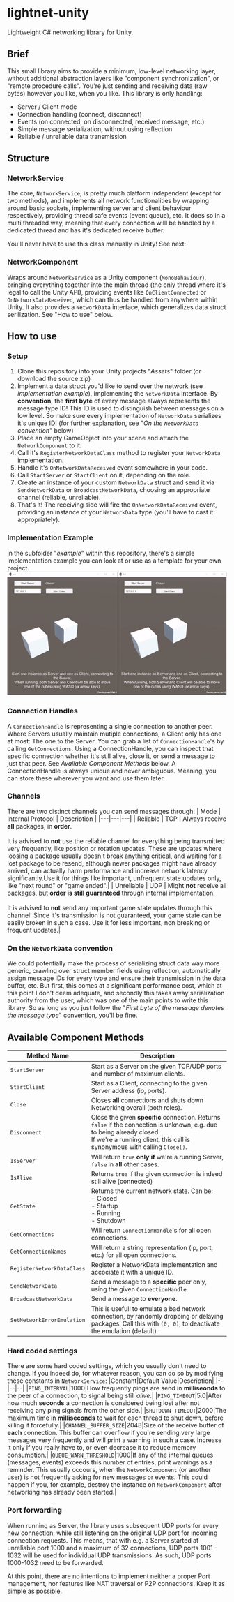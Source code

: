 

# lightnet-unity
Lightweight C# networking library for Unity.

## Brief
This small library aims to provide a minimum, low-level networking layer, without additional abstraction layers like "component synchronization", or "remote procedure calls". You're just sending and receiving data (raw bytes) however you like, when you like. This library is only handling:

 - Server / Client mode
 - Connection handling (connect, disconnect)
 - Events (on connected, on disconnected, received message, etc.)
 - Simple message serialization, without using reflection
 - Reliable / unreliable data transmission

## Structure
### NetworkService
The core, `NetworkService`, is pretty much platform independent (except for two methods), and implements all network functionalities by wrapping around basic sockets, implementing server and client behaviour respectively, providing thread safe events (event queue), etc. It does so in a multi threaded way, meaning that every connection willl be handled by a dedicated thread and has it's dedicated receive buffer.

You'll never have to use this class manually in Unity! See next:

### NetworkComponent
Wraps around `NetworkService` as a Unity component (`MonoBehaviour`), bringing everything together into the main thread (the only thread where it's legal to call the Unity API), providing events like `OnClientConnected` or `OnNetworkDataReceived`, which can thus be handled from anywhere within Unity. It also provides a `NetworkData` interface, which generalizes data struct serilization. See "How to use" below.

## How to use
### Setup

 1. Clone this repository into your Unity projects "*Assets*" folder (or download the source zip)
 2. Implement a data struct you'd like to send over the network (see *implementation example*), implementing the `NetworkData` interface. By **convention**, the **first byte** of every message always represents the message type ID! This ID is used to distinguish between messages on a low level. So make sure every implementation of `NetworkData` serializes it's unique ID! (for further explanation, see "*On the `NetworkData` convention*" below)
 3. Place an empty GameObject into your scene and attach the `NetworkComponent` to it.
 4. Call it's `RegisterNetworkDataClass` method to register your `NetworkData` implementation.
 5. Handle it's `OnNetworkDataReceived` event somewhere in your code.
 6. Call `StartServer` or `StartClient` on it, depending on the role.
 7. Create an instance of your custom `NetworkData` struct and send it via `SendNetworkData` or `BroadcastNetworkData`, choosing an appropriate channel (reliable, unreliable).
 8. That's it! The receiving side will fire the `OnNetworkDataReceived` event, providing an instance of your `NetworkData` type (you'll have to cast it appropriately).

### Implementation Example
in the subfolder "*example*" within this repository, there's a simple implementation example you can look at or use as a template for your own project.
![](img1.gif)

### Connection Handles
A `ConnectionHandle` is representing a single connection to another peer. Where Servers usually maintain mutiple connections, a Client only has one at most: The one to the Server. You can grab a list of `ConnectionHandle`'s by calling `GetConnections`. Using a ConnectionHandle, you can inspect that specific connection whether it's still alive, close it, or send a message to just that peer. See *Available Component Methods* below.
A ConnectionHandle is always unique and never ambiguous. Meaning, you can store these wherever you want and use them later.

### Channels
There are two distinct channels you can send messages through:
| Mode | Internal Protocol | Description |
|---|---|---|
| Reliable | TCP | Always receive **all** packages, in **order**.<br/><br/>It is advised to **not** use the reliable channel for everything being transmitted very frequently, like position or rotation updates. These are updates where loosing a package usually doesn't break anything critical, and waiting for a lost package to be resend, although newer packages might have already arrived, can actually harm performance and increase network latency significantly.Use it for things like important, unfrequent state updates only, like "next round" or "game ended".|
| Unreliable | UDP | Might **not** receive all packages, but **order is still guaranteed** through internal implementation.<br/><br/>It is advised to **not** send any important game state updates through this channel! Since it's transmission is not guaranteed, your game state can be easily broken in such a case. Use it for less important, non breaking or frequent updates.|

### On the `NetworkData` convention
We could potentially make the process of serializing struct data way more generic, crawling over struct member fields using reflection, automatically assign message IDs for every type and ensure their transmission in the data buffer, etc. But first, this comes at a significant performance cost, which at this point I don't deem adequate, and secondly this takes away serialization authority from the user, which was one of the main points to write this library. So as long as you just follow the "*First byte of the message denotes the message type*" convention, you'll be fine.

## Available Component Methods
|Method Name|Description|
|--|--|
|`StartServer`|Start as a Server on the given TCP/UDP ports and number of maximum clients.|
|`StartClient`|Start as a Client, connecting to the given Server address (ip, ports).|
|`Close`|Closes **all** connections and shuts down Networking overall (both roles).|
|`Disconnect`|Close the given **specific** connection. Returns `false` if the connection is unknown, e.g. due to being already closed.<br/>If we're a running client, this call is synonymous with calling `Close()`.|
|`IsServer`|Will return `true` **only if** we're a running Server, `false` in **all** other cases.|
|`IsAlive`|Returns `true` if the given connection is indeed still alive (connected)|
|`GetState`|Returns the current network state. Can be:<br/>- Closed<br/>- Startup<br/>- Running<br/>- Shutdown|
|`GetConnections`|Will return `ConnectionHandle`'s for all open connections.|
|`GetConnectionNames`|Will return a string representation (ip, port, etc.) for all open connections.|
|`RegisterNetworkDataClass`|Register a NetworkData implementation and accociate it with a unique ID.|
|`SendNetworkData`|Send a message to a **specific** peer only, using the given `ConnectionHandle`.|
|`BroadcastNetworkData`|Send a message to **everyone**.|
|`SetNetworkErrorEmulation`|This is usefull to emulate a bad network connection, by randomly dropping or delaying packages. Call this with `(0, 0)`, to deactivate the emulation (default).|

### Hard coded settings
There are some hard coded settings, which you usually don't need to change. If you indeed do, for whatever reason, you can do so by modifying these constants in `NetworkService`:
|Constant|Default Value|Description|
|--|--|--|
|`PING_INTERVAL`|1000|How frequently pings are send in **milliseonds** to the peer of a connection, to signal being still *alive*.|
|`PING_TIMEOUT`|5.0|After how much **seconds** a connection is considered being lost after not receiving any ping signals from the other side.|
|`SHUTDOWN_TIMEOUT`|2000|The maximum time in **milliseconds** to wait for each thread to shut down, before killing it forcefully.|
|`CHANNEL_BUFFER_SIZE`|2048|Size of the receive buffer of **each** connection. This buffer can overflow if you're sending very large messages very frequently and will print a warning in such a case. Increase it only if you really have to, or even decrease it to reduce memory consumption.|
|`QUEUE_WARN_THRESHOLD`|1000|If any of the internal queues (messages, events) exceeds this number of entries, print warnings as a reminder. This usually occours, when the `NetworkComponent` (or another user) is not frequently asking for new messages or events. This could happen if you, for example, destroy the instance on `NetworkComponent` after networking has already been started.|

### Port forwarding
When running as Server, the library uses subsequent UDP ports for every new connection, while still listening on the original UDP port for incoming connection requests. This means, that with e.g. a Server started at unreliable port 1000 and a maximum of 32 connections, UDP ports 1001 - 1032 will be used for individual UDP transmissions. As such, UDP ports 1000-1032 need to be forwarded.

At this point, there are no intentions to implement neither a proper Port management, nor features like NAT traversal or P2P connections. Keep it as simple as possible.
